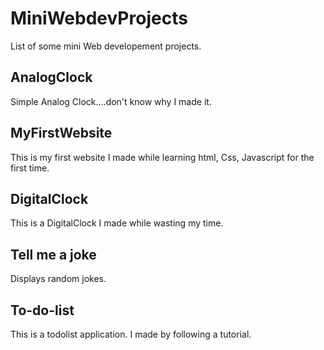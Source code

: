 # MiniWebdevProjects
List of some mini Web developement projects.

## AnalogClock
Simple Analog Clock....don't know why I made it.

## MyFirstWebsite
This is my first website I made while learning html, Css, Javascript for the first time.

## DigitalClock
This is a DigitalClock I made while wasting my time.

## Tell me a joke
Displays random jokes.

## To-do-list
This is a todolist application. I made by following a tutorial.
